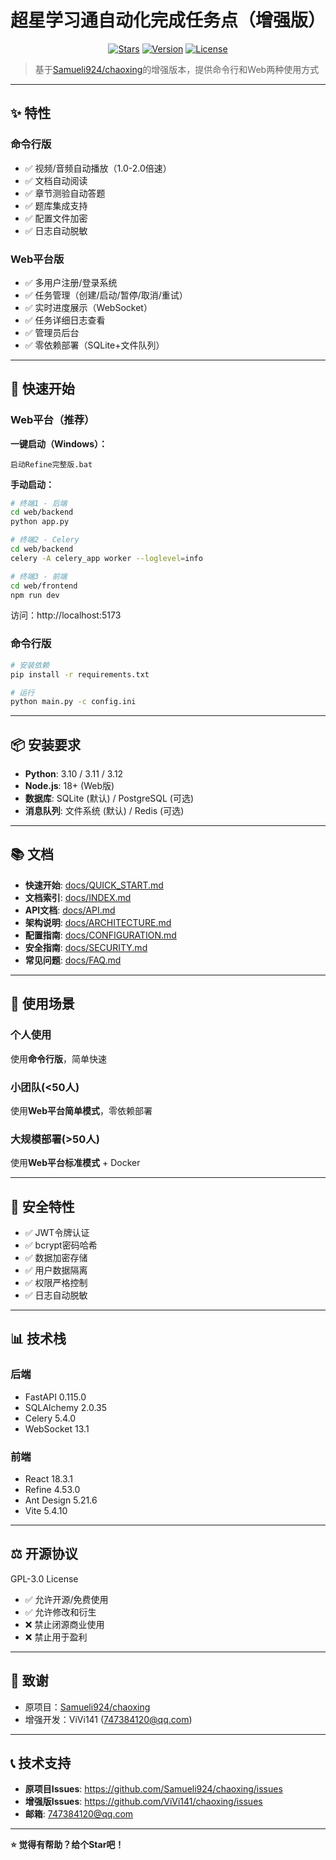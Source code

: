 # 超星学习通自动化完成任务点（增强版）

<p align="center">
  <a href="https://github.com/Samueli924/chaoxing"><img src="https://img.shields.io/github/stars/Samueli924/chaoxing" alt="Stars" /></a>
  <a href="https://github.com/ViVi141/chaoxing"><img src="https://img.shields.io/badge/version-2.1.0-blue" alt="Version" /></a>
  <a href="LICENSE"><img src="https://img.shields.io/badge/license-GPL--3.0-green" alt="License" /></a>
</p>

> 基于[Samueli924/chaoxing](https://github.com/Samueli924/chaoxing)的增强版本，提供命令行和Web两种使用方式

---

## ✨ 特性

### 命令行版
- ✅ 视频/音频自动播放（1.0-2.0倍速）
- ✅ 文档自动阅读
- ✅ 章节测验自动答题
- ✅ 题库集成支持
- ✅ 配置文件加密
- ✅ 日志自动脱敏

### Web平台版
- ✅ 多用户注册/登录系统
- ✅ 任务管理（创建/启动/暂停/取消/重试）
- ✅ 实时进度展示（WebSocket）
- ✅ 任务详细日志查看
- ✅ 管理员后台
- ✅ 零依赖部署（SQLite+文件队列）

---

## 🚀 快速开始

### Web平台（推荐）

**一键启动（Windows）：**
```batch
启动Refine完整版.bat
```

**手动启动：**
```bash
# 终端1 - 后端
cd web/backend
python app.py

# 终端2 - Celery
cd web/backend  
celery -A celery_app worker --loglevel=info

# 终端3 - 前端
cd web/frontend
npm run dev
```

访问：http://localhost:5173

### 命令行版

```bash
# 安装依赖
pip install -r requirements.txt

# 运行
python main.py -c config.ini
```

---

## 📦 安装要求

- **Python**: 3.10 / 3.11 / 3.12
- **Node.js**: 18+ (Web版)
- **数据库**: SQLite (默认) / PostgreSQL (可选)
- **消息队列**: 文件系统 (默认) / Redis (可选)

---

## 📚 文档

- **快速开始**: [docs/QUICK_START.md](docs/QUICK_START.md)
- **文档索引**: [docs/INDEX.md](docs/INDEX.md)
- **API文档**: [docs/API.md](docs/API.md)
- **架构说明**: [docs/ARCHITECTURE.md](docs/ARCHITECTURE.md)
- **配置指南**: [docs/CONFIGURATION.md](docs/CONFIGURATION.md)
- **安全指南**: [docs/SECURITY.md](docs/SECURITY.md)
- **常见问题**: [docs/FAQ.md](docs/FAQ.md)

---

## 🎯 使用场景

### 个人使用
使用**命令行版**，简单快速

### 小团队(<50人)
使用**Web平台简单模式**，零依赖部署

### 大规模部署(>50人)
使用**Web平台标准模式** + Docker

---

## 🔐 安全特性

- ✅ JWT令牌认证
- ✅ bcrypt密码哈希
- ✅ 数据加密存储
- ✅ 用户数据隔离
- ✅ 权限严格控制
- ✅ 日志自动脱敏

---

## 📊 技术栈

### 后端
- FastAPI 0.115.0
- SQLAlchemy 2.0.35
- Celery 5.4.0
- WebSocket 13.1

### 前端
- React 18.3.1
- Refine 4.53.0
- Ant Design 5.21.6
- Vite 5.4.10

---

## ⚖️ 开源协议

GPL-3.0 License

- ✅ 允许开源/免费使用
- ✅ 允许修改和衍生
- ❌ 禁止闭源商业使用
- ❌ 禁止用于盈利

---

## 🙏 致谢

- 原项目：[Samueli924/chaoxing](https://github.com/Samueli924/chaoxing)
- 增强开发：ViVi141 (747384120@qq.com)

---

## 📞 技术支持

- **原项目Issues**: https://github.com/Samueli924/chaoxing/issues
- **增强版Issues**: https://github.com/ViVi141/chaoxing/issues
- **邮箱**: 747384120@qq.com

---

**⭐ 觉得有帮助？给个Star吧！**
